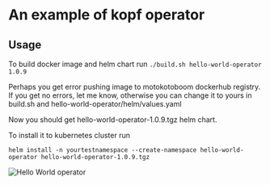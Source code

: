 # An example of kopf operator
## Usage
To build docker image and helm chart run
```./build.sh hello-world-operator 1.0.9```

Perhaps you get error pushing image to motokotoboom dockerhub registry. If you get no errors, let me know, otherwise you can change it to yours in build.sh and hello-world-operator/helm/values.yaml

Now you should get hello-world-operator-1.0.9.tgz helm chart.

To install it to kubernetes cluster run

```helm install -n yourtestnamespace --create-namespace hello-world-operator hello-world-operator-1.0.9.tgz```

![Hello World operator](helloworld.png)